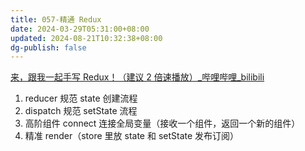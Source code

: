 ```yaml
---
title: 057-精通 Redux
date: 2024-03-29T05:31:00+08:00
updated: 2024-08-21T10:32:38+08:00
dg-publish: false
---
```


[来，跟我一起手写 Redux！（建议 2 倍速播放）_哔哩哔哩_bilibili](https://www.bilibili.com/video/BV1Z3411V78R/)

1. reducer 规范 state 创建流程
2. dispatch 规范 setState 流程
3. 高阶组件 connect 连接全局变量（接收一个组件，返回一个新的组件）
4. 精准 render（store 里放 state 和 setState 发布订阅）

```js

```
